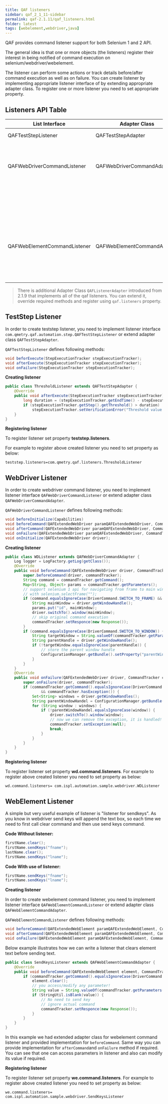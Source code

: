 ```yaml
---
title: QAF listeners
sidebar: qaf_2_1_11-sidebar
permalink: qaf-2.1.11/qaf_listeners.html
folder: latest
tags: [webelement,webdriver,java]
---
```


QAF provides command listener support for both Selenium 1 and 2 API.

The general idea is that one or more objects (the listeners) register their interest in being notified of command execution on selenium/webdriver/webelement.

The listener can perform some actions or track details before/after command execution as well as on failure.
You can create listener by implementing appropriate listener interface of by extending appropriate adapter class. To register one or more listener you need to set appropriate property.

## Listeners API Table

| List Interface | Adapter Class | Property | Listener Methods |
|-------|--------|---------|---------|
| QAFTestStepListener | QAFTestStepAdapter  | teststep.listeners or qaf.listeners  | onFailure(StepExecutionTracker)
| | | | beforExecute(StepExecutionTracker)
| | | | afterExecute(StepExecutionTracker)
| QAFWebDriverCommandListener | QAFWebDriverCommandAdapter | wd.command.listeners or qaf.listeners |beforeInitialize(Capabilities)
| | | | onInitialize(QAFExtendedWebDriver)
| | | | beforeCommand(QAFExtendedWebDriver, CommandTracker)
| | | | afterCommand(QAFExtendedWebDriver, CommandTracker)
| | | | onFailure(QAFExtendedWebDriver, CommandTracker)
| | | | onInitializationFailure(Capabilities desiredCapabilities, Throwable t)
| QAFWebElementCommandListener | QAFWebElementCommandAdapter | we.command.listeners or qaf.listeners | beforeCommand(QAFExtendedWebElement, CommandTracker)
| | | | afterCommand(QAFExtendedWebElement, CommandTracker)
| | | | onFailure(QAFExtendedWebElement, CommandTracker)

> There is additional Adapter Class `QAFListenerAdapter` introduced from 2.1.9 that implements all of the qaf listeners. You can extend it, override required methods and register using `qaf.listeners` property.

## TestStep Listener

In order to create teststep listener, you need to implement listener interface ```com.qmetry.qaf.automation.step.QAFTestStepListener``` or extend adapter class ```QAFTestStepAdapter```.

```QAFTestStepListener``` defines following methods:

```java	
void beforExecute(StepExecutionTracker stepExecutionTracker);
void afterExecute(StepExecutionTracker stepExecutionTracker);
void onFailure(StepExecutionTracker stepExecutionTracker);
```
**Creating listener**

```java	
public class ThresholdListener extends QAFTestStepAdapter {
    @Override
    public void afterExecute(StepExecutionTracker stepExecutionTracker) {
        long duration = (stepExecutionTracker.getEndTime() - stepExecutionTracker.getStartTime()) / 1000;
        if (stepExecutionTracker.getStep().getThreshold() > duration)
            stepExecutionTracker.setVerificationError("Threshold value is exceed");
    }
}
```

**Registering listener**

To register listener set property **teststep.listeners**.

For example to register above created listener you need to set property as below:

```properties
teststep.listeners=com.qmetry.qaf.listeners.ThresholdListener
```

## WebDriver Listener

In order to create webdriver command listener, you need to implement listener interface ```QAFWebDriverCommandListener``` or extend adapter class ```QAFWebDriverCommandAdapter```.

```QAFWebDriverCommandListener``` defines following methods:

```java	
void beforeInitialize(Capabilities)
void beforeCommand(QAFExtendedWebDriver paramQAFExtendedWebDriver, CommandTracker paramCommandTracker);
void afterCommand(QAFExtendedWebDriver paramQAFExtendedWebDriver, CommandTracker paramCommandTracker);
void onFailure(QAFExtendedWebDriver paramQAFExtendedWebDriver, CommandTracker paramCommandTracker);
void onInitialize(QAFExtendedWebDriver driver);
```

**Creating listener** 

```java
public class WDListener extends QAFWebDriverCommandAdapter {
    Log logger = LogFactory.getLog(getClass());
    @Override
    public void beforeCommand(QAFExtendedWebDriver driver, CommandTracker commandTracker) {
        super.beforeCommand(driver, commandTracker);
        String command = commandTracker.getCommand();
        Map<String, Object> params = commandTracker.getParameters();
        // support selenium 1 api for navigating from frame to main window
        // with selenium.selectFrame("");
        if (command.equalsIgnoreCase(DriverCommand.SWITCH_TO_FRAME) && StringUtil.isBlank((String) params.get("id"))) {
            String mainWindow = driver.getWindowHandle();
            params.put("id", mainWindow);
            driver.switchTo().window(mainWindow);
            // skip original command execution
            commandTracker.setResponce(new Response());
        }
        if (command.equalsIgnoreCase(DriverCommand.SWITCH_TO_WINDOW)) {
            String targetWindow = String.valueOf(commandTracker.getParameters().get("name"));
            String parentHandle = driver.getWindowHandle();
            if (!targetWindow.equalsIgnoreCase(parentHandle)) {
                // store the parent window handle
                ConfigurationManager.getBundle().setProperty("parentWindowHandel", parentHandle);
            }
        }
    }
    @Override
    public void onFailure(QAFExtendedWebDriver driver, CommandTracker commandTracker) {
        super.onFailure(driver, commandTracker);
        if (commandTracker.getCommand().equalsIgnoreCase(DriverCommand.SWITCH_TO_WINDOW)
                && commandTracker.hasException()) {
            Set<String> windows = driver.getWindowHandles();
            String parentWindowHandel = ConfigurationManager.getBundle().getString("parentWindowHandel");
            for (String window : windows) {
                if (!parentWindowHandel.equalsIgnoreCase(window)) {
                    driver.switchTo().window(window);
                    // now we can remove the exception, it is handled!
                    commandTracker.setException(null);
                    break;
                }
            }
        }
    }
}
```

**Registering listener**

To register listener set property **wd.command.listeners**. For example to register above created listener you need to set property as below:

```properties
wd.command.listeners= com.ispl.automation.sample.webdriver.WDListener
```

## WebElement Listener
A simple but very useful example of listener is "listener for sendkeys". As you know in webdriver send keys will append the text box, so each time we need to first call clear command and then use send keys command.

**Code Without listener:**

```java
firstName.clear();
firstName.sendKeys("fname");
lastName.clear();
firstName.sendKeys("lname");
```

**Code With use of listener:**

```java
firstName.sendKeys("fname");
firstName.sendKeys("lname");
```

**Creating listener**

In order to create webelement command listener, you need to implement listener interface ```QAFWebElementCommandListener``` or extend adapter class ```QAFWebElementCommandAdapter```.

```QAFWebElementCommandListener``` defines following methods:

```java
void beforeCommand(QAFExtendedWebElement paramQAFExtendedWebElement, CommandTracker paramCommandTracker);
void afterCommand(QAFExtendedWebElement paramQAFExtendedWebElement, CommandTracker paramCommandTracker);
void onFailure(QAFExtendedWebElement paramQAFExtendedWebElement, CommandTracker paramCommandTracker);
```

Below example illustrates how we can write a listener that clears element text before sending text.

```java	
public class SendKeysListener extends QAFWebElementCommandAdapter {
    @Override
    public void beforeCommand(QAFExtendedWebElement element, CommandTracker commandTracker) {
        if (commandTracker.getCommand().equalsIgnoreCase(DriverCommand.SEND_KEYS_TO_ELEMENT)) {
            element.clear();
            // you access/modify any parameter!
            String value = String.valueOf(commandTracker.getParameters().get("value"));
            if (StringUtil.isBlank(value)) {
                // No need to send key
                // ignore actual command
                commandTracker.setResponce(new Response());
            }
        }
    }
}
```

In this example we had extended adapter class for webelement command listener and provided implementation for ```beforeCommand```. Same way you can provide implementation for ```afterCommand```and ```onFailure``` method if required. You can see that one can access parameters in listener and also can modify its value if required.

**Registering listener** 

To register listener set property **we.command.listeners**. For example to register above created listener you need to set property as below:

```properties
we.command.listeners= com.ispl.automation.sample.webdriver.SendKeysListener
```



